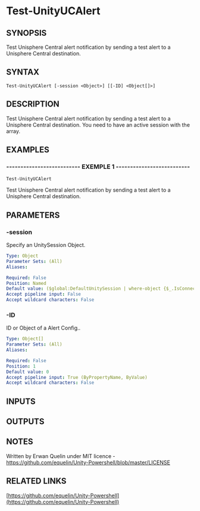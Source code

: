 # Test-UnityUCAlert

## SYNOPSIS
Test Unisphere Central alert notification by sending a test alert to a Unisphere Central destination.

## SYNTAX

```
Test-UnityUCAlert [-session <Object>] [[-ID] <Object[]>]
```

## DESCRIPTION
Test Unisphere Central alert notification by sending a test alert to a Unisphere Central destination. 
You need to have an active session with the array.

## EXAMPLES

### -------------------------- EXEMPLE 1 --------------------------
```
Test-UnityUCAlert
```

Test Unisphere Central alert notification by sending a test alert to a Unisphere Central destination.

## PARAMETERS

### -session
Specify an UnitySession Object.

```yaml
Type: Object
Parameter Sets: (All)
Aliases: 

Required: False
Position: Named
Default value: ($global:DefaultUnitySession | where-object {$_.IsConnected -eq $true})
Accept pipeline input: False
Accept wildcard characters: False
```

### -ID
ID or Object of a Alert Config..

```yaml
Type: Object[]
Parameter Sets: (All)
Aliases: 

Required: False
Position: 1
Default value: 0
Accept pipeline input: True (ByPropertyName, ByValue)
Accept wildcard characters: False
```

## INPUTS

## OUTPUTS

## NOTES
Written by Erwan Quelin under MIT licence - https://github.com/equelin/Unity-Powershell/blob/master/LICENSE

## RELATED LINKS

[https://github.com/equelin/Unity-Powershell](https://github.com/equelin/Unity-Powershell)


